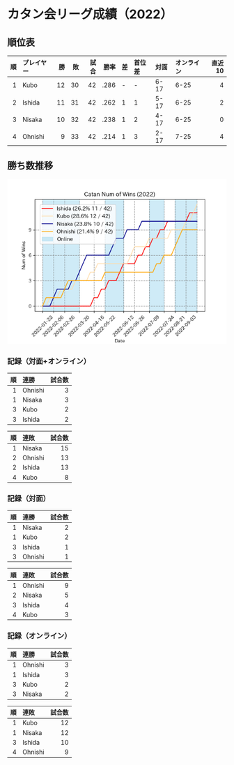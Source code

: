 # カタン会リーグ成績（2022）
## 順位表
|   順 | プレイヤー   |   勝 |   敗 |   試合 |    勝率 | 差   | 首位差   | 対面   | オンライン   |   直近10 |
|----:|:--------|----:|----:|-----:|------:|:----|:------|:-----|:--------|-------:|
|   1 | Kubo    |  12 |  30 |   42 | .286 | -   | -     | 6-17 | 6-25    |      4 |
|   2 | Ishida  |  11 |  31 |   42 | .262 | 1   | 1     | 5-17 | 6-25    |      2 |
|   3 | Nisaka  |  10 |  32 |   42 | .238 | 1   | 2     | 4-17 | 6-25    |      0 |
|   4 | Ohnishi |   9 |  33 |   42 | .214 | 1   | 3     | 2-17 | 7-25    |      4 |
## 勝ち数推移
![graph](./wnums_2022.png)
### 記録（対面+オンライン）
|   順 | 連勝      |   試合数 |
|----:|:--------|------:|
|   1 | Ohnishi |     3 |
|   1 | Nisaka  |     3 |
|   3 | Kubo    |     2 |
|   3 | Ishida  |     2 |  

|   順 | 連敗      |   試合数 |
|----:|:--------|------:|
|   1 | Nisaka  |    15 |
|   2 | Ohnishi |    13 |
|   2 | Ishida  |    13 |
|   4 | Kubo    |     8 |
### 記録（対面）
|   順 | 連勝      |   試合数 |
|----:|:--------|------:|
|   1 | Nisaka  |     2 |
|   1 | Kubo    |     2 |
|   3 | Ishida  |     1 |
|   3 | Ohnishi |     1 |  

|   順 | 連敗      |   試合数 |
|----:|:--------|------:|
|   1 | Ohnishi |     9 |
|   2 | Nisaka  |     5 |
|   3 | Ishida  |     4 |
|   4 | Kubo    |     3 |
### 記録（オンライン）
|   順 | 連勝      |   試合数 |
|----:|:--------|------:|
|   1 | Ohnishi |     3 |
|   1 | Ishida  |     3 |
|   3 | Kubo    |     2 |
|   3 | Nisaka  |     2 |  

|   順 | 連敗      |   試合数 |
|----:|:--------|------:|
|   1 | Kubo    |    12 |
|   1 | Nisaka  |    12 |
|   3 | Ishida  |    10 |
|   4 | Ohnishi |     9 |
